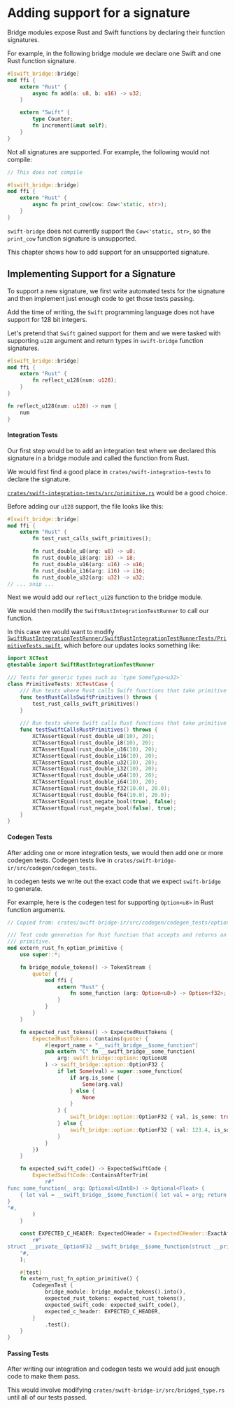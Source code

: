 # Adding support for a signature

Bridge modules expose Rust and Swift functions by declaring their function signatures.

For example, in the following bridge module we declare one Swift and one Rust function signature.

```rust
#[swift_bridge::bridge]
mod ffi {
    extern "Rust" {
        async fn add(a: u8, b: u16) -> u32;
    }

    extern "Swift" {
        type Counter;
        fn increment(&mut self);
    }
}
```

Not all signatures are supported. For example, the following would not compile:

```rust
// This does not compile

#[swift_bridge::bridge]
mod ffi {
    extern "Rust" {
        async fn print_cow(cow: Cow<'static, str>);
    }
}
```

`swift-bridge` does not currently support the `Cow<'static, str>`, so the `print_cow` function signature is unsupported.

This chapter shows how to add support for an unsupported signature.

## Implementing Support for a Signature

To support a new signature, we first write automated tests for the signature and then implement just enough code to get
those
tests passing.

Add the time of writing, the `Swift` programming language does not have support for 128 bit integers.

Let's pretend that `Swift` gained support for them and we were tasked with supporting `u128` argument and return types
in `swift-bridge` function signatures.

```rust
#[swift_bridge::bridge]
mod ffi {
    extern "Rust" {
        fn reflect_u128(num: u128);
    }
}

fn reflect_u128(num: u128) -> num {
    num
}
```

#### Integration Tests

Our first step would be to add an integration test where we declared this signature in
a bridge module and called the function from Rust.

We would first find a good place in `crates/swift-integration-tests` to declare the signature.

[`crates/swift-integration-tests/src/primitive.rs`](https://github.com/chinedufn/swift-bridge/blob/master/crates/swift-integration-tests/src/primitive.rs)
would be a good choice.

Before adding our `u128` support, the file looks like this:

```rust
#[swift_bridge::bridge]
mod ffi {
    extern "Rust" {
        fn test_rust_calls_swift_primitives();

        fn rust_double_u8(arg: u8) -> u8;
        fn rust_double_i8(arg: i8) -> i8;
        fn rust_double_u16(arg: u16) -> u16;
        fn rust_double_i16(arg: i16) -> i16;
        fn rust_double_u32(arg: u32) -> u32;
// ... snip ...
```

Next we would add our `reflect_u128` function to the bridge module.

We would then modify the `SwiftRustIntegrationTestRunner` to call our function.

In this case we would want to
modify [`SwiftRustIntegrationTestRunner/SwiftRustIntegrationTestRunnerTests/PrimitiveTests.swift`](https://github.com/chinedufn/swift-bridge/blob/master/SwiftRustIntegrationTestRunner/SwiftRustIntegrationTestRunnerTests/PrimitiveTests.swift),
which before our updates looks something like:

```swift
import XCTest
@testable import SwiftRustIntegrationTestRunner

/// Tests for generic types such as `type SomeType<u32>`
class PrimitiveTests: XCTestCase {
    /// Run tests where Rust calls Swift functions that take primitive args.
    func testRustCallsSwiftPrimitives() throws {
        test_rust_calls_swift_primitives()
    }
    
    /// Run tests where Swift calls Rust functions that take primitive args.
    func testSwiftCallsRustPrimitives() throws {
        XCTAssertEqual(rust_double_u8(10), 20);
        XCTAssertEqual(rust_double_i8(10), 20);
        XCTAssertEqual(rust_double_u16(10), 20);
        XCTAssertEqual(rust_double_i16(10), 20);
        XCTAssertEqual(rust_double_u32(10), 20);
        XCTAssertEqual(rust_double_i32(10), 20);
        XCTAssertEqual(rust_double_u64(10), 20);
        XCTAssertEqual(rust_double_i64(10), 20);
        XCTAssertEqual(rust_double_f32(10.0), 20.0);
        XCTAssertEqual(rust_double_f64(10.0), 20.0);
        XCTAssertEqual(rust_negate_bool(true), false);
        XCTAssertEqual(rust_negate_bool(false), true);
    }
}
```

#### Codegen Tests

After adding one or more integration tests, we would then add one or more codegen tests.
Codegen tests live in `crates/swift-bridge-ir/src/codegen/codegen_tests`.

In codegen tests we write out the exact code that we expect `swift-bridge` to generate.

For example, here is the codegen test for supporting `Option<u8>` in Rust function arguments.

```rust
// Copied from: crates/swift-bridge-ir/src/codegen/codegen_tests/option_codegen_tests.rs

/// Test code generation for Rust function that accepts and returns an Option<T> where T is a
/// primitive.
mod extern_rust_fn_option_primitive {
    use super::*;

    fn bridge_module_tokens() -> TokenStream {
        quote! {
            mod ffi {
                extern "Rust" {
                    fn some_function (arg: Option<u8>) -> Option<f32>;
                }
            }
        }
    }

    fn expected_rust_tokens() -> ExpectedRustTokens {
        ExpectedRustTokens::Contains(quote! {
            #[export_name = "__swift_bridge__$some_function"]
            pub extern "C" fn __swift_bridge__some_function(
                arg: swift_bridge::option::OptionU8
            ) -> swift_bridge::option::OptionF32 {
                if let Some(val) = super::some_function(
                    if arg.is_some {
                        Some(arg.val)
                    } else {
                        None
                    }
                ) {
                    swift_bridge::option::OptionF32 { val, is_some: true}
                } else {
                    swift_bridge::option::OptionF32 { val: 123.4, is_some: false}
                }
            }
        })
    }

    fn expected_swift_code() -> ExpectedSwiftCode {
        ExpectedSwiftCode::ContainsAfterTrim(
            r#"
func some_function(_ arg: Optional<UInt8>) -> Optional<Float> {
    { let val = __swift_bridge__$some_function({ let val = arg; return __private__OptionU8(val: val ?? 123, is_some: val != nil); }()); if val.is_some { return val.val } else { return nil } }()
}
"#,
        )
    }

    const EXPECTED_C_HEADER: ExpectedCHeader = ExpectedCHeader::ExactAfterTrim(
        r#"
struct __private__OptionF32 __swift_bridge__$some_function(struct __private__OptionU8 arg);
    "#,
    );

    #[test]
    fn extern_rust_fn_option_primitive() {
        CodegenTest {
            bridge_module: bridge_module_tokens().into(),
            expected_rust_tokens: expected_rust_tokens(),
            expected_swift_code: expected_swift_code(),
            expected_c_header: EXPECTED_C_HEADER,
        }
            .test();
    }
}
```

#### Passing Tests

After writing our integration and codegen tests we would add just enough code to make them pass.

This would involve modifying `crates/swift-bridge-ir/src/bridged_type.rs` until all of our tests passed.










